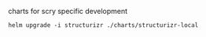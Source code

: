 charts for scry specific development

```
helm upgrade -i structurizr ./charts/structurizr-local
```